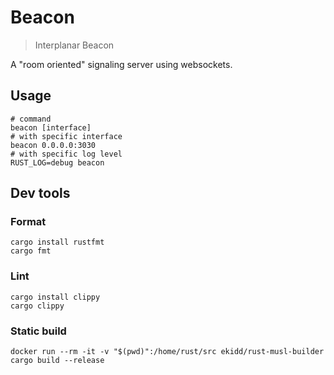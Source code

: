 # Beacon

> Interplanar Beacon

A "room oriented" signaling server using websockets.

## Usage
```shell
# command
beacon [interface]
# with specific interface
beacon 0.0.0.0:3030
# with specific log level
RUST_LOG=debug beacon
```

## Dev tools

### Format
```shell
cargo install rustfmt
cargo fmt
```

### Lint
```shell
cargo install clippy
cargo clippy
```

### Static build
```shell
docker run --rm -it -v "$(pwd)":/home/rust/src ekidd/rust-musl-builder cargo build --release
```
